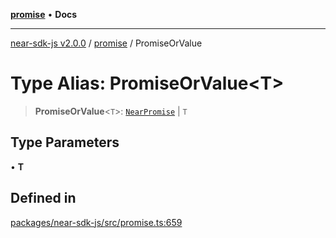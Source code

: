 [**promise**](../README.md) • **Docs**

***

[near-sdk-js v2.0.0](../../packages.md) / [promise](../README.md) / PromiseOrValue

# Type Alias: PromiseOrValue\<T\>

> **PromiseOrValue**\<`T`\>: [`NearPromise`](../classes/NearPromise.md) \| `T`

## Type Parameters

• **T**

## Defined in

[packages/near-sdk-js/src/promise.ts:659](https://github.com/LimeChain/near-sdk-js/blob/7f4c32d152c77ff1750b2fd1709e062f4bbc3e1e/packages/near-sdk-js/src/promise.ts#L659)
